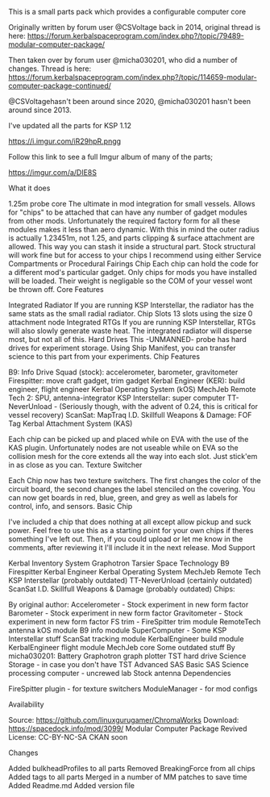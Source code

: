 This is a small parts pack which provides a configurable computer core 

Originally written by forum user @CSVoltage back in 2014, original thread is here: https://forum.kerbalspaceprogram.com/index.php?/topic/79489-modular-computer-package/

Then taken over by forum user @micha030201, who did a number of changes.  Thread is here:  https://forum.kerbalspaceprogram.com/index.php?/topic/114659-modular-computer-package-continued/

@CSVoltagehasn't been around since 2020, @micha030201 hasn't been around since 2013.

 

I've updated all the parts for KSP 1.12

https://i.imgur.com/iR29hpR.pngg

 

 

Follow this link to see a full Imgur album of many of the parts;

https://imgur.com/a/DIE8S

 

What it does

1.25m probe core
The ultimate in mod integration for small vessels. Allows for "chips" to be attached that can have any number of gadget modules from other mods. Unfortunately the required factory form for all these modules makes it less than aero dynamic. With this in mind the outer radius is actually 1.23451m, not 1.25, and parts clipping & surface attachment are allowed. This way you can stash it inside a structural part. Stock structural will work fine but for access to your chips I recommend using either Service Compartments or Procedural Fairings
Chip
Each chip can hold the code for a different mod's particular gadget. Only chips for mods you have installed will be loaded. Their weight is negligable so the COM of your vessel wont be thrown off.
Core Features

Integrated Radiator
If you are running KSP Interstellar, the radiator has the same stats as the small radial radiator.
Chip Slots
13 slots using the size 0 attachment node
Integrated RTGs
If you are running KSP Interstellar, RTGs will also slowly generate waste heat. The integrated radiator will disperse most, but not all of this.
Hard Drives
This -UNMANNED- probe has hard drives for experiment storage. Using Ship Manifest, you can transfer science to this part from your experiments.
Chip Features

B9: Info Drive
Squad (stock): accelerometer, barometer, gravitometer
Firespitter: move craft gadget, trim gadget
Kerbal Engineer (KER): build engineer, flight engineer
Kerbal Operating System (kOS)
MechJeb
Remote Tech 2: SPU, antenna-integrator
KSP Interstellar: super computer
TT-NeverUnload - (Seriously though, with the advent of 0.24, this is critical for vessel recovery)
ScanSat: MapTraq
I.D. Skillfull Weapons & Damage: FOF Tag
Kerbal Attachment System (KAS)

Each chip can be picked up and placed while on EVA with the use of the KAS plugin. Unfortunately nodes are not useable while on EVA so the collision mesh for the core extends all the way into each slot. Just stick'em in as close as you can.
Texture Switcher

Each Chip now has two texture switchers. The first changes the color of the circuit board, the second changes the label stenciled on the covering.
You can now get boards in red, blue, green, and grey as well as labels for control, info, and sensors.
Basic Chip

I've included a chip that does nothing at all except allow pickup and suck power. Feel free to use this as a starting point for your own chips if theres something I've left out. Then, if you could upload or let me know in the comments, after reviewing it I'll include it in the next release.
Mod Support

Kerbal Inventory System
Graphotron
Tarsier Space Technology
B9
Firespitter
Kerbal Engineer
Kerbal Operating System
MechJeb
Remote Tech
KSP Interstellar (probably outdated)
TT-NeverUnload (certainly outdated)
ScanSat
I.D. Skillfull Weapons & Damage (probably outdated)
Chips:

By original author:
Accelerometer - Stock experiment in new form factor
Barometer - Stock experiment in new form factor
Gravitometer - Stock experiment in new form factor
FS trim - FireSpitter trim module
RemoteTech antenna
kOS module
B9 info module
SuperComputer - Some KSP Interstellar stuff
ScanSat tracking module
KerbalEngineer build module
KerbalEngineer flight module
MechJeb core
Some outdated stuff
By micha030201:
Battery
Graphotron graph plotter
TST hard drive
Science Storage - in case you don't have TST
Advanced SAS
Basic SAS
Science processing computer - uncrewed lab
Stock antenna
Dependencies

FireSpitter plugin - for texture switchers
ModuleManager - for mod configs
 

Availability

Source:  https://github.com/linuxgurugamer/ChromaWorks
Download:  https://spacedock.info/mod/3099/ Modular Computer Package Revived
License:  CC-BY-NC-SA
CKAN soon

Changes

Added bulkheadProfiles to all parts
Removed BreakingForce from all chips
Added tags to all parts
Merged in a number of MM patches to save time
Added Readme.md
Added version file

